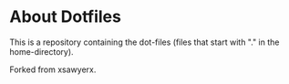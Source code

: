 About Dotfiles
==============

This is a repository containing the dot-files (files that start with "." in the home-directory).

Forked from xsawyerx.
